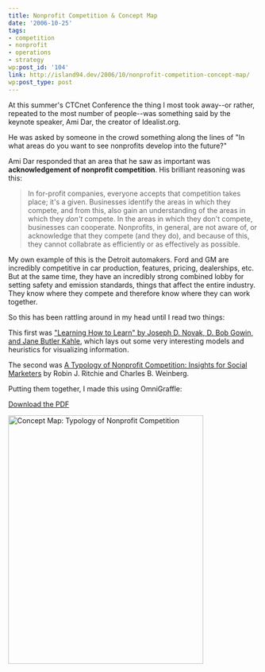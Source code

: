 ```yaml
---
title: Nonprofit Competition & Concept Map
date: '2006-10-25'
tags:
- competition
- nonprofit
- operations
- strategy
wp:post_id: '104'
link: http://island94.dev/2006/10/nonprofit-competition-concept-map/
wp:post_type: post
---
```


At this summer's CTCnet Conference the thing I most took away--or rather, repeated to the most number of people--was something said by the keynote speaker, Ami Dar, the creator of Idealist.org.

He was asked by someone in the crowd something along the lines of "In what areas do you want to see nonprofits develop into the future?"

Ami Dar responded that an area that he saw as important was <strong>acknowledgement of nonprofit competition</strong>.  His brilliant reasoning was this:
<blockquote>In for-profit companies, everyone accepts that competition takes place; it's a given.  Businesses identify the areas in which they compete, and from this, also gain an understanding of the areas in which they <em>don't</em> compete. In the areas in which they don't compete, businesses can cooperate.  Nonprofits, in general, are not aware of, or acknowledge that they compete (and they do), and because of this, they cannot collabrate as efficiently or as effectively as possible.</blockquote>
My own example of this is the Detroit automakers.  Ford and GM are incredibly competitive in car production, features, pricing, dealerships, etc.  But at the same time, they have an incredibly strong combined lobby for setting safety and emission standards, things that affect the entire industry.  They know where they compete and therefore know where they can work together.

<!--break-->

So this has been rattling around in my head until I read two things:

This first was <a href="http://www.amazon.com/Learning-How-Learn-Joseph-Novak/dp/0521319269/sr=8-1/qid=1161788036/ref=pd_bbs_1/104-3768589-3995934?ie=UTF8&amp;s=books">"Learning How to Learn" by Joseph D. Novak, D. Bob Gowin, and Jane Butler Kahle</a>, which lays out some very interesting models and heuristics for visualizing information.

The second was <a href="http://www.sauder.ubc.ca/faculty/research/docs/weinberg/ISM_2000.pdf">A Typology of Nonprofit Competition: Insights for Social Marketers</a> by Robin J. Ritchie and Charles B. Weinberg.

Putting them together, I made this using OmniGraffle:

<a href="/files/island94.org/Typology_of_Nonprofit_Competition-concept_map.pdf">Download the PDF</a><a></a>

<a title="Photo Sharing" href="http://www.flickr.com/photos/bensheldon/272577537/"><img src="http://static.flickr.com/118/272577537_df531ea720.jpg" alt="Concept Map: Typology of Nonprofit Competition" width="393" height="500" /></a>
